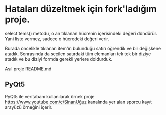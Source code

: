 # Hataları düzeltmek için fork'ladığım proje.
selectItems() metodu, o an tıklanan hücrenin içerisindeki değeri döndürür. Yani liste vermez, sadece o hücredeki değeri verir.

Burada öncelikle tıklanan item'ın bulunduğu satırı öğrendik ve bir değişkene atadık.
Sonrasında da seçilen satırdaki tüm elemanları tek tek bir diziye atadık ve bu diziyi formda gerekli yerlere doldurduk.

Asıl proje README.md
## PyQt5
PyQt5 ile veritabanı kullanılarak örnek proje https://www.youtube.com/c/SinanUğuz kanalında yer alan sporcu kayıt arayüzü örneğini içerir.
